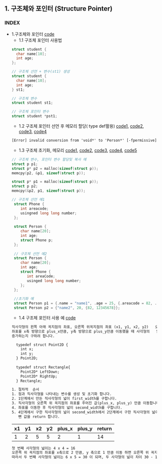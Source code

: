 ## 1. 구조체와 포인터 (Structure Pointer)
### INDEX
* 1.구조체와 포인터 [code](https://github.com/csbyun-data/C-Pro/blob/main/chap02/Structure_and_Pointer/struct_pointer1.c)
    * 1.1 구조체 포인터 사용법
    ```c
    struct student {
      char name[10];
      int age;
    };

    // 구조체 선언 + 변수(st1) 생성
    struct student {
      char name[10];
      int age;
    } st1;

    // 구조체 변수
    struct student st1;

    // 구조체 포인터 변수
    struct student *pst1;
    ```
    * 1.2 구조체 포인터 선언 후 메모리 할당( type def활용) [code1](https://github.com/csbyun-data/C-Pro/blob/main/chap02/Structure_and_Pointer/struct_pointer2.c), [code2](https://github.com/csbyun-data/C-Pro/blob/main/chap02/Structure_and_Pointer/struct_pointer3.c), [code3](https://github.com/csbyun-data/C-Pro/blob/main/chap02/Structure_and_Pointer/struct_pointer4.c), [code4](https://github.com/csbyun-data/C-Pro/blob/main/chap02/Structure_and_Pointer/struct_pointer5.c)
    ```txt
    [Error] invalid conversion from 'void*' to 'Person*' [-fpermissive] 수정
    ```
    * 1.3 구조체 초기화, 메모리 [code1](https://github.com/csbyun-data/C-Pro/blob/main/chap02/Structure_and_Pointer/struct_pointer6.c), [code2](https://github.com/csbyun-data/C-Pro/blob/main/chap02/Structure_and_Pointer/struct_pointer7.c), [code3](https://github.com/csbyun-data/C-Pro/blob/main/chap02/Structure_and_Pointer/struct_pointer8.c), [code4](https://github.com/csbyun-data/C-Pro/blob/main/chap02/Structure_and_Pointer/struct_pointer9.c), [code5](https://github.com/csbyun-data/C-Pro/blob/main/chap02/Structure_and_Pointer/struct_pointer10.c)
    ```c
    // 구조체 변수, 포인터 변수 할당및 복사 예
    struct p p1;
    struct p* p2 = malloc(sizeof(struct p));
    memcpy(p2, &p1, sizeof(struct p));

    struct p* p1 = malloc(sizeof(struct p));
    struct p p2;
    memcpy(&p2, p1, sizeof(struct p));
    ```
     ```c
     // 구조체 선언 예1 
      struct Phone {
         int areacode;
         usingned long long number;
      };
      
      struct Person {
         char name[20];
         int age;
         struct Phone p;
      };
      
      // 구조체 선언 예2
      struct Person {
         char name[20];
         int age;
         struct Phone {
            int areaCode;
            usinged long long number;
         };
      };
      
      //초기화 예
      struct Person p1 = {.name = "name1", .age = 25, {.areacode = 82, .number = 12345678}};
      struct Person p2 = {"name2", 20, {82, 12345678}};
    ```
    * 1.4 구조체 포인터 사용 예 [code]()
    ```txt
    직사각형의 왼쪽 아래 꼭지점의 좌표, 오른쪽 위꼭지점의 좌표 (x1, y1, x2, y2)   오른쪽 위 꼭지점의
    좌표를 x축 방향으로 plus_x만큼, y축 방향으로 plus_y만큼 이동했을 때 사각형의   넓이가 얼마나
    증가하는지 구하려 합니다.
   
      typedef struct Point2D {
        int x;
        int y;
      } Point2D;
      
      typedef struct Rectangle{
        Point2D* LeftDown;
        Point2D* RightUp;
      } Rectangle;

    1. 절차적  순서 
    1. 점과 직사각형을 나타내는 변수를 생성 및 초기화 합니다.
    2. 1단계에서 만든 직사각형의 넓이 first_width를 구합니다.
    3. 직사각형의 오른쪽 위 꼭지점의 좌표를 주어진 값(plus_x, plus_y) 만큼 이동합니다.
    4. 좌표를 이동한 후 직사각형의 넓이 second_width를 구합니다.
    5. 4단계에서 구한 직사각형의 넓이 second_width에서 2단계에서 구한 직사각형의 넓이 first_width를 
       뺀 값을 return 합니다.
    ```
    |x1|y1|x2|y2|plus_x|plus_y|return|
    |--|--|--|--|--|--|--|
    |1|2|5|5|2|1|14|
    ```txt
    첫 번째 사각형의 넓이는 4 x 4 = 16
    오른쪽 위 꼭지점의 좌표를 x축으로 2 만큼, y 축으로 1 만큼 이동 하면 오른쪽 위 꼭지점의 좌표는 (7, 6)
    따라서 두 번째 사각형의 넓이는 6 x 5 = 30 이 되며, 두 사각형의 넓이 차이 30 - 16 = 14를 return 하면 됩니다.
    ```
    
    
      

    
    
  
